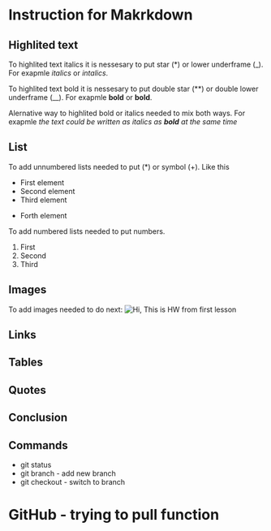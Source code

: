 # Instruction for Makrkdown

## Highlited text

To highlited text italics it is nessesary to put star (*) or lower underframe (_). For exapmle *italics* or _intalics_.

To highlited text bold it is nessesary to put double star (**) or double lower underframe (__). For exapmle **bold** or __bold__. 

Alernative way to highlited bold or italics needed to mix both ways. For exapmle _the text could be written as italics as **bold** at the same time_


## List

To add unnumbered lists needed to put (*) or symbol (+).
Like this
* First element
* Second element
* Third element
+ Forth element

To add numbered lists needed to put numbers.
1. First
2. Second
3. Third

## Images

To add images needed to do next: ![Hi, This is HW from first lesson](lesson1.png)
## Links

## Tables

## Quotes

## Conclusion

## Commands
* git status
* git branch - add new branch
* git checkout - switch to branch 

# GitHub - trying to pull function
